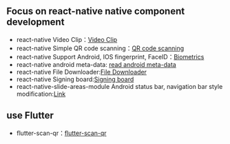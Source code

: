 ## Focus on react-native native component development
* react-native Video Clip：[Video Clip](https://github.com/amazingCoding/react-native-video-clips)
* react-native Simple QR code scanning：[QR code scanning](https://github.com/amazingCoding/react-native-only-qr-scan)
* react-native Support Android, IOS fingerprint, FaceID：[Biometrics](https://github.com/amazingCoding/react-native-biometric-data)
* react-native android meta-data: [read android meta-data](https://github.com/amazingCoding/react-native-android-meta-data)
* react-native File Downloader:[File Downloader](https://github.com/amazingCoding/react-native-download)
* react-native Signing board:[Signing board](https://github.com/amazingCoding/react-native-signature-board)
* react-native-slide-areas-module Android status bar, navigation bar style modification:[Link](https://github.com/amazingCoding/react-native-slide-areas-module)

## use Flutter
* flutter-scan-qr：[flutter-scan-qr](https://github.com/amazingCoding/flutter-scan-qr)
